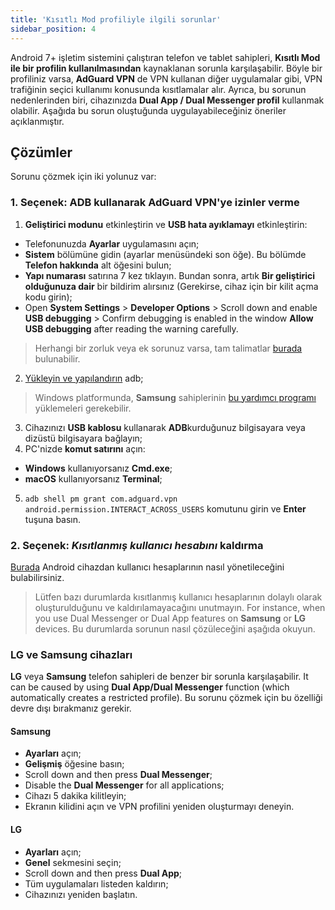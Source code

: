 ```yaml
---
title: 'Kısıtlı Mod profiliyle ilgili sorunlar'
sidebar_position: 4
---
```


Android 7+ işletim sistemini çalıştıran telefon ve tablet sahipleri, **Kısıtlı Mod ile bir profilin kullanılmasından** kaynaklanan sorunla karşılaşabilir. Böyle bir profiliniz varsa, **AdGuard VPN** de VPN kullanan diğer uygulamalar gibi, VPN trafiğinin seçici kullanımı konusunda kısıtlamalar alır. Ayrıca, bu sorunun nedenlerinden biri, cihazınızda **Dual App / Dual Messenger profil** kullanmak olabilir. Aşağıda bu sorun oluştuğunda uygulayabileceğiniz öneriler açıklanmıştır.

## Çözümler

Sorunu çözmek için iki yolunuz var:

### 1. Seçenek: ADB kullanarak AdGuard VPN'ye izinler verme

1. **Geliştirici modunu** etkinleştirin ve **USB hata ayıklamayı** etkinleştirin:
- Telefonunuzda **Ayarlar** uygulamasını açın;
- **Sistem** bölümüne gidin (ayarlar menüsündeki son öğe). Bu bölümde **Telefon hakkında** alt öğesini bulun;
- **Yapı numarası** satırına 7 kez tıklayın. Bundan sonra, artık **Bir geliştirici olduğunuza dair** bir bildirim alırsınız (Gerekirse, cihaz için bir kilit açma kodu girin);
- Open **System Settings** > **Developer Options** > Scroll down and enable **USB debugging** > Confirm debugging is enabled in the window **Allow USB debugging** after reading the warning carefully.

> Herhangi bir zorluk veya ek sorunuz varsa, tam talimatlar [burada](https://developer.android.com/studio/debug/dev-options) bulunabilir.

2. [Yükleyin ve yapılandırın](https://www.xda-developers.com/install-adb-windows-macos-linux/) adb;
> Windows platformunda, **Samsung** sahiplerinin [bu yardımcı programı](https://developer.samsung.com/mobile/android-usb-driver.html) yüklemeleri gerekebilir.

3. Cihazınızı **USB kablosu** kullanarak **ADB**kurduğunuz bilgisayara veya dizüstü bilgisayara bağlayın;
4. PC'nizde **komut satırını** açın:
- **Windows** kullanıyorsanız **Cmd.exe**;
- **macOS** kullanıyorsanız **Terminal**;
5. `adb shell pm grant com.adguard.vpn android.permission.INTERACT_ACROSS_USERS` komutunu girin ve **Enter** tuşuna basın.

### 2. Seçenek: *Kısıtlanmış kullanıcı hesabını* kaldırma

[Burada](https://support.google.com/a/answer/6223444?hl=en) Android cihazdan kullanıcı hesaplarının nasıl yönetileceğini bulabilirsiniz.

> Lütfen bazı durumlarda kısıtlanmış kullanıcı hesaplarının dolaylı olarak oluşturulduğunu ve kaldırılamayacağını unutmayın. For instance, when you use Dual Messenger or Dual App features on **Samsung** or **LG** devices. Bu durumlarda sorunun nasıl çözüleceğini aşağıda okuyun.

### LG ve Samsung cihazları

**LG** veya **Samsung** telefon sahipleri de benzer bir sorunla karşılaşabilir. It can be caused by using **Dual App/Dual Messenger** function (which automatically creates a restricted profile). Bu sorunu çözmek için bu özelliği devre dışı bırakmanız gerekir.

#### Samsung

- **Ayarları** açın;
- **Gelişmiş** öğesine basın;
- Scroll down and then press **Dual Messenger**;
- Disable the **Dual Messenger** for all applications;
- Cihazı 5 dakika kilitleyin;
- Ekranın kilidini açın ve VPN profilini yeniden oluşturmayı deneyin.

#### LG

- **Ayarları** açın;
- **Genel** sekmesini seçin;
- Scroll down and then press **Dual App**;
- Tüm uygulamaları listeden kaldırın;
- Cihazınızı yeniden başlatın.